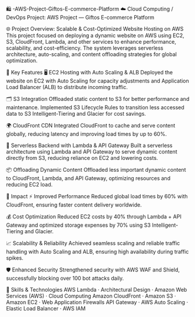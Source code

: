 🛍️ -AWS-Project-Giftos-E-commerce-Platform
☁️ Cloud Computing / DevOps Project: AWS Project — Giftos E-commerce Platform

🌐 Project Overview: Scalable & Cost-Optimized Website Hosting on AWS
This project focused on deploying a dynamic website on AWS using EC2, S3, CloudFront, Lambda, and other services to enhance performance, scalability, and cost-efficiency. The system leverages serverless architecture, auto-scaling, and content offloading strategies for global optimization.

🚀 Key Features
🖥️ EC2 Hosting with Auto Scaling & ALB
Deployed the website on EC2 with Auto Scaling for capacity adjustments and Application Load Balancer (ALB) to distribute incoming traffic.

🗂️ S3 Integration
Offloaded static content to S3 for better performance and maintenance. Implemented S3 Lifecycle Rules to transition less accessed data to S3 Intelligent-Tiering and Glacier for cost savings.

🌍 CloudFront CDN
Integrated CloudFront to cache and serve content globally, reducing latency and improving load times by up to 60%.

🧬 Serverless Backend with Lambda & API Gateway
Built a serverless architecture using Lambda and API Gateway to serve dynamic content directly from S3, reducing reliance on EC2 and lowering costs.

📦 Offloading Dynamic Content
Offloaded less important dynamic content to CloudFront, Lambda, and API Gateway, optimizing resources and reducing EC2 load.

🎯 Impact
⚡ Improved Performance
Reduced global load times by 60% with CloudFront, ensuring faster content delivery worldwide.

💰 Cost Optimization
Reduced EC2 costs by 40% through Lambda + API Gateway and optimized storage expenses by 70% using S3 Intelligent-Tiering and Glacier.

📈 Scalability & Reliability
Achieved seamless scaling and reliable traffic handling with Auto Scaling and ALB, ensuring high availability during traffic spikes.

🛡️ Enhanced Security
Strengthened security with AWS WAF and Shield, successfully blocking over 100 bot attacks daily.

🧠 Skills & Technologies
AWS Lambda · Architectural Design · Amazon Web Services (AWS) · Cloud Computing
Amazon CloudFront · Amazon S3 · Amazon EC2 · Web Application Firewalls
API Gateway · AWS Auto Scaling · Elastic Load Balancer · AWS IAM


